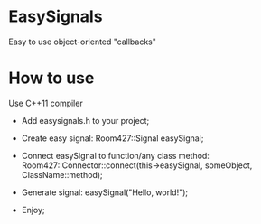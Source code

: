 # EasySignals
Easy to use object-oriented "callbacks"

# How to use

Use C++11 compiler

- Add easysignals.h to your project;
- Create easy signal:
 	Room427::Signal<ListnerPrototype> easySignal;

- Connect easySignal to function/any class method:
	Room427::Connector::connect(this->easySignal, someObject, ClassName::method);

- Generate signal:
	easySignal("Hello, world!");

- Enjoy;
